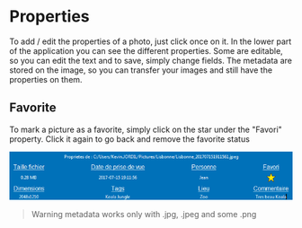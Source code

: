 # Properties

To add / edit the properties of a photo, just click once on it. In the lower part of the application you can see the different properties. Some are editable, so you can edit the text and to save, simply change fields. The metadata are stored on the image, so you can transfer your images and still have the properties on them.

 ## Favorite
 
To mark a picture as a favorite, simply click on the star under the "Favori" property.
Click it again to go back and remove the favorite status

![](/docs/assets/properties.png)

> Warning metadata works only with .jpg, .jpeg and some .png 